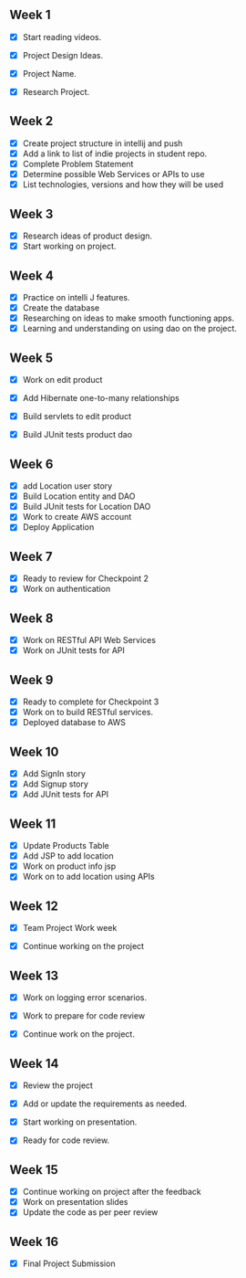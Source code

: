 ## Week 1
- [x] Start reading videos.
- [x] Project Design Ideas.
- [x] Project Name.
- [x] Research Project.


## Week 2

- [x] Create project structure in intellij and push
- [x]  Add a link to list of indie projects in student repo.
- [x]  Complete Problem Statement
- [x]  Determine possible Web Services or APIs to use
- [x]  List technologies, versions and how they will be used

## Week 3

- [x] Research ideas of product design.
- [x]  Start working on project.

## Week 4

- [x] Practice on intelli J features.
- [x]  Create the database
- [x]  Researching on ideas  to make smooth functioning apps.
- [x]  Learning and understanding on using dao on the project.

## Week 5

- [x] Work on edit product
- [x] Add Hibernate one-to-many relationships
- [x] Build servlets to edit product
- [x] Build JUnit tests product dao


## Week 6

- [x] add Location user story
- [x] Build Location entity and DAO
- [x] Build JUnit tests for Location DAO
- [x] Work to create AWS account
- [x] Deploy Application

## Week 7

- [x] Ready to review for Checkpoint 2
- [x] Work on authentication 

## Week 8

- [x] Work on RESTful API Web Services
- [x]  Work on JUnit tests for API

## Week 9

- [x] Ready to complete for Checkpoint 3
- [x] Work on to build RESTful services.
- [x] Deployed database to AWS

## Week 10

- [x] Add SignIn story
- [x] Add Signup story
- [x] Add JUnit tests for API

## Week 11

- [x] Update Products Table
- [x] Add JSP to add location
- [x] Work on product info jsp
- [x] Work on to add location using APIs

## Week 12

- [x]  Team Project Work week
- [x]   Continue working on the project


## Week 13

- [x] Work on logging error scenarios.
- [x] Work to prepare for code review
- [x] Continue work on the project.


## Week 14

- [x] Review the project
- [x] Add or update the requirements as needed.
- [x] Start working on presentation.
- [x] Ready for code review.


## Week 15

- [x] Continue working on project after the feedback
- [x] Work on presentation slides
- [x] Update the code as per peer review

## Week 16
- [x] Final Project Submission

